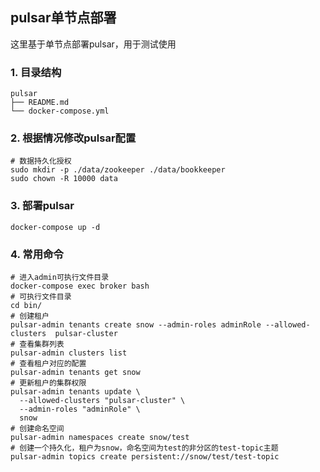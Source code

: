 ## pulsar单节点部署

这里基于单节点部署pulsar，用于测试使用

### 1. 目录结构

```
pulsar
├── README.md
└── docker-compose.yml
```

### 2. 根据情况修改pulsar配置

```shell
# 数据持久化授权
sudo mkdir -p ./data/zookeeper ./data/bookkeeper
sudo chown -R 10000 data
```

### 3. 部署pulsar

```shell
docker-compose up -d
```

### 4. 常用命令

```shell
# 进入admin可执行文件目录
docker-compose exec broker bash
# 可执行文件目录
cd bin/
# 创建租户
pulsar-admin tenants create snow --admin-roles adminRole --allowed-clusters  pulsar-cluster
# 查看集群列表
pulsar-admin clusters list
# 查看租户对应的配置
pulsar-admin tenants get snow
# 更新租户的集群权限
pulsar-admin tenants update \
  --allowed-clusters "pulsar-cluster" \
  --admin-roles "adminRole" \
  snow
# 创建命名空间
pulsar-admin namespaces create snow/test
# 创建一个持久化，租户为snow，命名空间为test的非分区的test-topic主题
pulsar-admin topics create persistent://snow/test/test-topic
```
